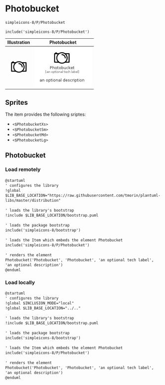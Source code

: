 # Photobucket


```text
simpleicons-8/P/Photobucket
```

```text
include('simpleicons-8/P/Photobucket')
```



| Illustration | Photobucket |
| :---: | :---: |
| ![illustration for Illustration](../../simpleicons-8/P/Photobucket.png) | ![illustration for Photobucket](../../simpleicons-8/P/Photobucket.Local.png) |



## Sprites
The item provides the following sriptes:

- `<$PhotobucketXs>`
- `<$PhotobucketSm>`
- `<$PhotobucketMd>`
- `<$PhotobucketLg>`





## Photobucket

### Load remotely
```plantuml
@startuml
' configures the library
!global $LIB_BASE_LOCATION="https://raw.githubusercontent.com/tmorin/plantuml-libs/master/distribution"

' loads the library's bootstrap
!include $LIB_BASE_LOCATION/bootstrap.puml

' loads the package bootstrap
include('simpleicons-8/bootstrap')

' loads the Item which embeds the element Photobucket
include('simpleicons-8/P/Photobucket')

' renders the element
Photobucket('Photobucket', 'Photobucket', 'an optional tech label', 'an optional description')
@enduml
```

### Load locally
```plantuml
@startuml
' configures the library
!global $INCLUSION_MODE="local"
!global $LIB_BASE_LOCATION="../.."

' loads the library's bootstrap
!include $LIB_BASE_LOCATION/bootstrap.puml

' loads the package bootstrap
include('simpleicons-8/bootstrap')

' loads the Item which embeds the element Photobucket
include('simpleicons-8/P/Photobucket')

' renders the element
Photobucket('Photobucket', 'Photobucket', 'an optional tech label', 'an optional description')
@enduml
```

